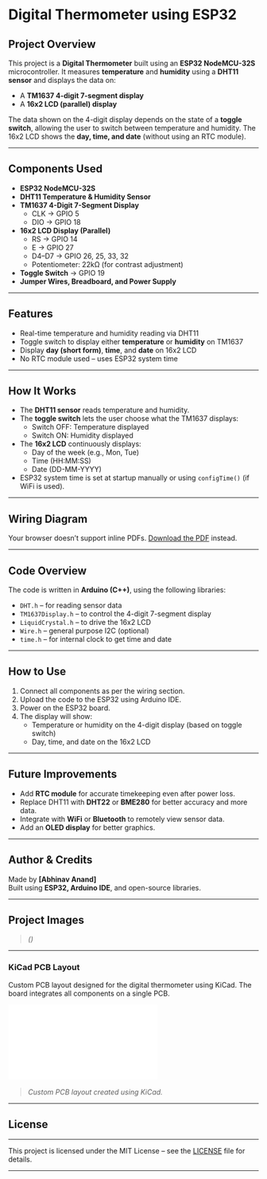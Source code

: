 # Digital Thermometer using ESP32

## Project Overview
This project is a **Digital Thermometer** built using an **ESP32 NodeMCU-32S** microcontroller. It measures **temperature** and **humidity** using a **DHT11 sensor** and displays the data on:
- A **TM1637 4-digit 7-segment display**
- A **16x2 LCD (parallel) display**

The data shown on the 4-digit display depends on the state of a **toggle switch**, allowing the user to switch between temperature and humidity. The 16x2 LCD shows the **day, time, and date** (without using an RTC module).

---

## Components Used
- **ESP32 NodeMCU-32S**
- **DHT11 Temperature & Humidity Sensor**
- **TM1637 4-Digit 7-Segment Display**
  - CLK → GPIO 5  
  - DIO → GPIO 18
- **16x2 LCD Display (Parallel)**
  - RS → GPIO 14  
  - E → GPIO 27  
  - D4–D7 → GPIO 26, 25, 33, 32  
  - Potentiometer: 22kΩ (for contrast adjustment)
- **Toggle Switch** → GPIO 19
- **Jumper Wires, Breadboard, and Power Supply**

---

## Features
- Real-time temperature and humidity reading via DHT11
- Toggle switch to display either **temperature** or **humidity** on TM1637
- Display **day (short form)**, **time**, and **date** on 16x2 LCD
- No RTC module used – uses ESP32 system time

---

## How It Works
- The **DHT11 sensor** reads temperature and humidity.
- The **toggle switch** lets the user choose what the TM1637 displays:
  - Switch OFF: Temperature displayed
  - Switch ON: Humidity displayed
- The **16x2 LCD** continuously displays:
  - Day of the week (e.g., Mon, Tue)
  - Time (HH:MM:SS)
  - Date (DD-MM-YYYY)
- ESP32 system time is set at startup manually or using `configTime()` (if WiFi is used).

---

##  Wiring Diagram

<object data="images/Schematic_Thermometer.pdf" type="application/pdf" width="100%" height="600">
  <p>Your browser doesn’t support inline PDFs.  
     <a href="images/Schematic_Thermometer.pdf">Download the PDF</a> instead.
  </p>
</object>


---

## Code Overview
The code is written in **Arduino (C++)**, using the following libraries:
- `DHT.h` – for reading sensor data
- `TM1637Display.h` – to control the 4-digit 7-segment display
- `LiquidCrystal.h` – to drive the 16x2 LCD
- `Wire.h` – general purpose I2C (optional)
- `time.h` – for internal clock to get time and date

---

## How to Use
1. Connect all components as per the wiring section.
2. Upload the code to the ESP32 using Arduino IDE.
3. Power on the ESP32 board.
4. The display will show:
   - Temperature or humidity on the 4-digit display (based on toggle switch)
   - Day, time, and date on the 16x2 LCD

---

## Future Improvements
- Add **RTC module** for accurate timekeeping even after power loss.
- Replace DHT11 with **DHT22** or **BME280** for better accuracy and more data.
- Integrate with **WiFi** or **Bluetooth** to remotely view sensor data.
- Add an **OLED display** for better graphics.

---

## Author & Credits
Made by **[Abhinav Anand]**  
Built using **ESP32, Arduino IDE**, and open-source libraries.

---

## Project Images
> *()*

---
### KiCad PCB Layout
Custom PCB layout designed for the digital thermometer using KiCad. The board integrates all components on a single PCB.

![PCB Layout](assets/PCB_print_files.pdf)

> *Custom PCB layout created using KiCad.*

---

## License
---

This project is licensed under the MIT License – see the [LICENSE](LICENSE) file for details.

---